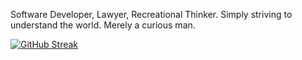 Software Developer, Lawyer, Recreational Thinker. Simply striving to understand the world. Merely a curious man.

[![GitHub Streak](https://streak-stats.demolab.com/?user=hsmyc)](https://git.io/streak-stats)
